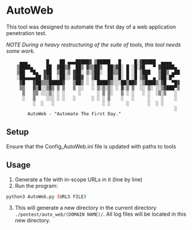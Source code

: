 # AutoWeb
This tool was designed to automate the first day of a web application penetration test.

**NOTE* During a heavy restructuring of the suite of tools, this tool needs some work.*
```
     ▄▄▄       █    ██ ▄▄▄█████▓ ▒█████   █     █░▓█████  ▄▄▄▄
    ▒████▄     ██  ▓██▒▓  ██▒ ▓▒▒██▒  ██▒▓█░ █ ░█░▓█   ▀ ▓█████▄
    ▒██  ▀█▄  ▓██  ▒██░▒ ▓██░ ▒░▒██░  ██▒▒█░ █ ░█ ▒███   ▒██▒ ▄██
    ░██▄▄▄▄██ ▓▓█  ░██░░ ▓██▓ ░ ▒██   ██░░█░ █ ░█ ▒▓█  ▄ ▒██░█▀
     ▓█   ▓██▒▒▒█████▓   ▒██▒ ░ ░ ████▓▒░░░██▒██▓ ░▒████▒░▓█  ▀█▓
     ▒▒   ▓▒█░░▒▓▒ ▒ ▒   ▒ ░░   ░ ▒░▒░▒░ ░ ▓░▒ ▒  ░░ ▒░ ░░▒▓███▀▒
      ▒   ▒▒ ░░░▒░ ░ ░     ░      ░ ▒ ▒░   ▒ ░ ░   ░ ░  ░▒░▒   ░
      ░   ▒    ░░░ ░ ░   ░      ░ ░ ░ ▒    ░   ░     ░    ░    ░
          ░  ░   ░                  ░ ░      ░       ░  ░ ░
                                                               ░
        AutoWeb - "Automate The First Day." 
```
## Setup
Ensure that the Config_AutoWeb.ini file is updated with paths to tools
## Usage
 1. Generate a file with in-scope URLs in it (line by line)
 2. Run the program:
```bash
python3 AutoWeb.py (URLS FILE)
```
 3. This will generate a new directory in the current directory `./pentest/auto_web/(DOMAIN NAME)/`. All log files will be located in this new directory.
